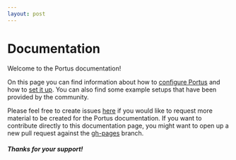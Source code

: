 ```yaml
---
layout: post
---
```


# Documentation

Welcome to the Portus documentation!

On this page you can find information about how to
[configure Portus](/docs/Configuring-Portus.html) and how to [set it
up](/docs/how_we_release.html). You can also find some example setups that have
been provided by the community.

Please feel free to create issues [here](https://github.com/SUSE/Portus) if
you would like to request more material to be created for the Portus
documentation. If you want to contribute directly to this documentation page,
you might want to open up a new pull request against the
[gh-pages](https://github.com/SUSE/Portus/tree/gh-pages) branch.

##### Thanks for your support!
